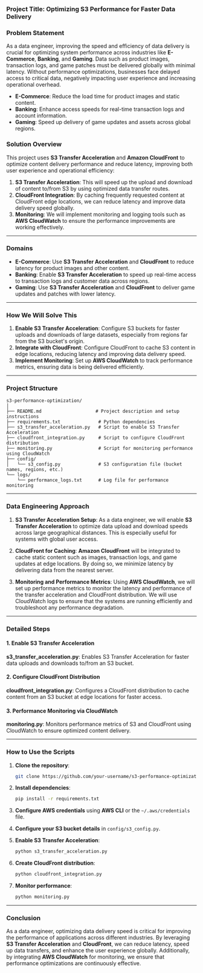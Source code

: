 ### **Project Title: Optimizing S3 Performance for Faster Data Delivery**

### **Problem Statement**

As a data engineer, improving the speed and efficiency of data delivery is crucial for optimizing system performance across industries like **E-Commerce**, **Banking**, and **Gaming**. Data such as product images, transaction logs, and game patches must be delivered globally with minimal latency. Without performance optimizations, businesses face delayed access to critical data, negatively impacting user experience and increasing operational overhead.

- **E-Commerce**: Reduce the load time for product images and static content.
- **Banking**: Enhance access speeds for real-time transaction logs and account information.
- **Gaming**: Speed up delivery of game updates and assets across global regions.

### **Solution Overview**

This project uses **S3 Transfer Acceleration** and **Amazon CloudFront** to optimize content delivery performance and reduce latency, improving both user experience and operational efficiency:
1. **S3 Transfer Acceleration**: This will speed up the upload and download of content to/from S3 by using optimized data transfer routes.
2. **CloudFront Integration**: By caching frequently requested content at CloudFront edge locations, we can reduce latency and improve data delivery speed globally.
3. **Monitoring**: We will implement monitoring and logging tools such as **AWS CloudWatch** to ensure the performance improvements are working effectively.

---

### **Domains**

- **E-Commerce**: Use **S3 Transfer Acceleration** and **CloudFront** to reduce latency for product images and other content.
- **Banking**: Enable **S3 Transfer Acceleration** to speed up real-time access to transaction logs and customer data across regions.
- **Gaming**: Use **S3 Transfer Acceleration** and **CloudFront** to deliver game updates and patches with lower latency.

---

### **How We Will Solve This**

1. **Enable S3 Transfer Acceleration**: Configure S3 buckets for faster uploads and downloads of large datasets, especially from regions far from the S3 bucket's origin.
2. **Integrate with CloudFront**: Configure CloudFront to cache S3 content in edge locations, reducing latency and improving data delivery speed.
3. **Implement Monitoring**: Set up **AWS CloudWatch** to track performance metrics, ensuring data is being delivered efficiently.

---

### **Project Structure**

```plaintext
s3-performance-optimization/
│
├── README.md                    # Project description and setup instructions
├── requirements.txt              # Python dependencies
├── s3_transfer_acceleration.py   # Script to enable S3 Transfer Acceleration
├── cloudfront_integration.py     # Script to configure CloudFront distribution
├── monitoring.py                 # Script for monitoring performance using CloudWatch
├── config/
│   └── s3_config.py              # S3 configuration file (bucket names, regions, etc.)
└── logs/
    └── performance_logs.txt      # Log file for performance monitoring
```

---

### **Data Engineering Approach**

1. **S3 Transfer Acceleration Setup**:
   As a data engineer, we will enable **S3 Transfer Acceleration** to optimize data upload and download speeds across large geographical distances. This is especially useful for systems with global user access.

2. **CloudFront for Caching**:
   **Amazon CloudFront** will be integrated to cache static content such as images, transaction logs, and game updates at edge locations. By doing so, we minimize latency by delivering data from the nearest server.

3. **Monitoring and Performance Metrics**:
   Using **AWS CloudWatch**, we will set up performance metrics to monitor the latency and performance of the transfer acceleration and CloudFront distribution. We will use CloudWatch logs to ensure that the systems are running efficiently and troubleshoot any performance degradation.

---

### **Detailed Steps**

#### **1. Enable S3 Transfer Acceleration**

**s3_transfer_acceleration.py**:  Enables S3 Transfer Acceleration for faster data uploads and downloads to/from an S3 bucket.


#### **2. Configure CloudFront Distribution**

**cloudfront_integration.py**: Configures a CloudFront distribution to cache content from an S3 bucket at edge locations for faster access.


#### **3. Performance Monitoring via CloudWatch**

**monitoring.py**: Monitors performance metrics of S3 and CloudFront using CloudWatch to ensure optimized content delivery.


---

### **How to Use the Scripts**

1. **Clone the repository**:
   ```bash
   git clone https://github.com/your-username/s3-performance-optimization.git
   ```

2. **Install dependencies**:
   ```bash
   pip install -r requirements.txt
   ```

3. **Configure AWS credentials** using **AWS CLI** or the `~/.aws/credentials` file.

4. **Configure your S3 bucket details** in `config/s3_config.py`.

5. **Enable S3 Transfer Acceleration**:
   ```bash
   python s3_transfer_acceleration.py
   ```

6. **Create CloudFront distribution**:
   ```bash
   python cloudfront_integration.py
   ```

7. **Monitor performance**:
   ```bash
   python monitoring.py
   ```

---

### **Conclusion**

As a data engineer, optimizing data delivery speed is critical for improving the performance of applications across different industries. By leveraging **S3 Transfer Acceleration** and **CloudFront**, we can reduce latency, speed up data transfers, and enhance the user experience globally. Additionally, by integrating **AWS CloudWatch** for monitoring, we ensure that performance optimizations are continuously effective.
